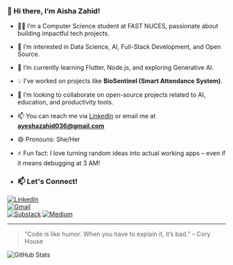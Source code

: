 ### 👋 Hi there, I’m Aisha Zahid!

- 👩‍💻 I’m a Computer Science student at FAST NUCES, passionate about building impactful tech projects.
- 👀 I’m interested in Data Science, AI, Full-Stack Development, and Open Source.
- 🌱 I’m currently learning Flutter, Node.js, and exploring Generative AI.
- 💡 I’ve worked on projects like **BioSentinel (Smart Attendance System)**.
- 💞️ I’m looking to collaborate on open-source projects related to AI, education, and productivity tools.
- 📫 You can reach me via [LinkedIn](https://www.linkedin.com/in/ayesha-zahid-4a9046301/) or email me at **ayeshazahid036@gmail.com**
- 😄 Pronouns: She/Her
- ⚡ Fun fact: I love turning random ideas into actual working apps – even if it means debugging at 3 AM!

- ### 📫 Let's Connect!
[![LinkedIn](https://img.shields.io/badge/LinkedIn-blue?logo=linkedin&style=for-the-badge)](https://www.linkedin.com/in/ayesha-zahid-4a9046301/)  
[![Gmail](https://img.shields.io/badge/Gmail-D14836?logo=gmail&style=for-the-badge&logoColor=white)](mailto:ayeshazahid036@gmail.com)  
[![Substack](https://img.shields.io/badge/Substack-FF6719?logo=substack&style=for-the-badge&logoColor=white)](https://substack.com/@ayeshazahid)
[![Medium](https://img.shields.io/badge/Medium-12100E?logo=medium&style=for-the-badge&logoColor=white)](https://medium.com/@ayeshazahid036)  



---

> “Code is like humor. When you have to explain it, it’s bad.” – Cory House


![GitHub Stats](https://github-readme-stats.vercel.app/api?username=Aisha-Zahid&show_icons=true&theme=tokyonight)

<!---
Aisha-Zahid/Aisha-Zahid is a ✨ special ✨ repository because its `README.md` (this file) appears on your GitHub profile.
You can click the Preview link to take a look at your changes.
--->

